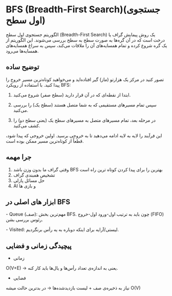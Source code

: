 # BFS (Breadth-First Search)(جستجوی اول سطح)


الگوریتم جستجوی اول سطح (Breadth-First Search) یک روش پیمایش گراف یا درخت است که در آن گره‌ها به صورت سطح به سطح بررسی می‌شوند. این الگوریتم از یک گره شروع کرده و تمام همسایه‌های آن را ملاقات می‌کند، سپس به سراغ همسایه‌های همسایه‌ها می‌رود.


## توضیح ساده

تصور کنید در مرکز یک هزارتو (ماز) گیر افتاده‌اید و می‌خواهید کوتاه‌ترین مسیر خروج را پیدا کنید. با استفاده از رویکرد BFS:

1. ابتدا از نقطه‌ای که در آن قرار دارید (سطح صفر) شروع می‌کنید.

2. سپس تمام مسیرهای مستقیمی که به شما متصل هستند (سطح یک) را بررسی می‌کنید.

3. در مرحله بعد، تمام مسیرهای متصل به مسیرهای سطح یک (یعنی سطح دو) را کشف می‌کنید.

این فرآیند را لایه به لایه ادامه می‌دهید تا به خروجی برسید. اولین خروجی که پیدا شود، قطعاً از کوتاه‌ترین مسیر ممکن بوده است.

## جرا مهمه

1. وقتی گراف ما بدون وزن باشد BFS بهترین را برای پیدا کردن کوتاه ترین راه است
2. تشخیص همبندی گراف
3. حل مسائل پازلی
4. AI و بازی ها

## ابزار های اصلی در BFS

‏- Queue (صف): مهم‌ترین بخش BFS.
چون باید به ترتیب اول-ورود اول-خروج (FIFO) رئوس بررسی بشن.

‏- Visited: لیستی/آرایه برای اینکه دوباره به یه رأس برنگردیم.

## پیچیدگی زمانی و فضایی

- زمانی
  
‏O(V+E) → یعنی به اندازه‌ی تعداد رأس‌ها و یال‌ها باید کار کنه.

- فضایی
  
نیاز به ذخیره‌ی صف + لیست بازدیدشده‌ها → در بدترین حالت میشه O(V)
